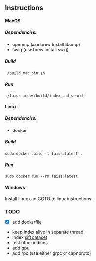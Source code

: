 ## Instructions

#### MacOS
##### Dependencies: 
- openmp (use brew install libomp)
- swig (use brew install swig)
##### Build
```./build_mac_bin.sh```

##### Run 
```./faiss-index/build/index_and_search```



#### Linux
##### Dependencies: 
- docker

##### Build
```sudo docker build -t faiss:latest .``` 

##### Run 
```sudo docker run --rm faiss:latest``` 

#### Windows
Install linux and GOTO to linux instructions 



### TODO
- [X] add dockerfile
- keep index alive in separate thread
-  index [sift dataset](http://corpus-texmex.irisa.fr/) 
-  test other indices
-  add gpu 
-  add rpc (use either grpc or capnproto)
